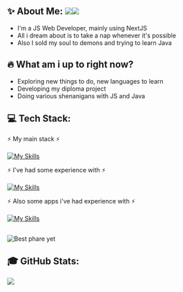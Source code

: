 ## ✨ About Me:  [![](https://visitcount.itsvg.in/api?id=rynn-lee&label=Views&color=6&icon=1&pretty=true)](https://visitcount.itsvg.in)[![](https://rynn-lee-bio.vercel.app/api/getViews?github=true)](https://rynn-lee-bio.vercel.app)
<ul>
<li>I'm a JS Web Developer, mainly using NextJS</li>
<li>All i dream about is to take a nap whenever it's possible</li>
<li>Also I sold my soul to demons and trying to learn Java</li>
</ul>

## 🔥 What am i up to right now?
<ul>
<li>Exploring new things to do, new languages to learn</li>
<li>Developing my diploma project</li>
<li>Doing various shenanigans with JS and Java</li>
</ul>

## 💻 Tech Stack:
⚡ My main stack ⚡<br><br>
[![My Skills](https://skillicons.dev/icons?i=vscode,nextjs,react,redux,sass,typescript,javascript,mongodb,nodejs,expressjs)](https://skillicons.dev)

⚡ I've had some experience with ⚡<br><br>
[![My Skills](https://skillicons.dev/icons?i=cpp,cs,java,python,rust,php,mysql,graphql)](https://skillicons.dev)

⚡ Also some apps i've had experience with ⚡ <br><br>
[![My Skills](https://skillicons.dev/icons?i=photoshop,blender,androidstudio)](https://skillicons.dev)

## 
![Best phare yet](https://media.discordapp.net/attachments/1203208017307504650/1203208038937403392/image.png?ex=65d041cf&is=65bdcccf&hm=71f0a34a03e560ecdc78fcbdff39c3650d5ff6f143c0066e99b31d69946ef992&=&format=webp&quality=lossless)

## 🎓 GitHub Stats:
![](http://github-profile-summary-cards.vercel.app/api/cards/profile-details?username=rynn-lee&theme=dark)
